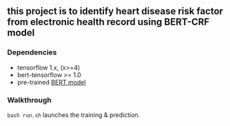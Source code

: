 ## this project is to identify heart disease risk factor from electronic health record using BERT-CRF model

### Dependencies
* tensorflow 1.x, (x>=4)
* bert-tensorflow >= 1.0
* pre-trained [BERT model](https://github.com/google-research/bert)

### Walkthrough
``bash run.sh`` launches the training & prediction.
